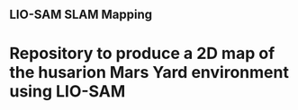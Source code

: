 ## LIO-SAM SLAM Mapping
# Repository to produce a 2D map of the husarion Mars Yard environment using LIO-SAM

